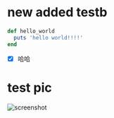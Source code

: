 # new added testb

````ruby  
def hello_world
  puts 'hello world!!!!'
end
````
- [x] 哈哈 
# test pic
![screenshot]



[screenshot]:https://gist.githubusercontent.com/cmdrkotori/c26e75fa01341ec54b648f1ff082a71a/raw/cdc453a1b3ff74c9ef074f3cc54fb47b386d0ac4/screenshot%252020160621.png
